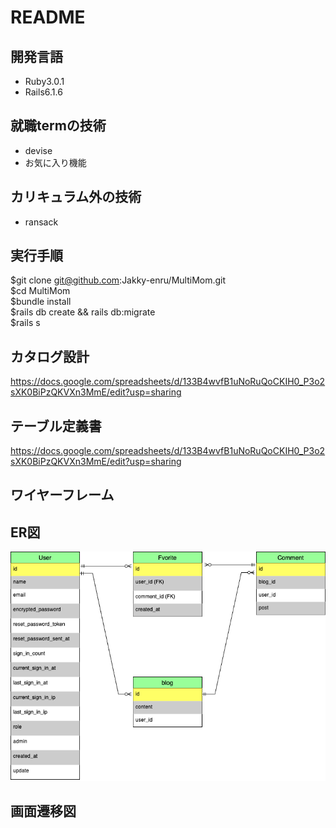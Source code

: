 # README  
## 開発言語  
- Ruby3.0.1  
- Rails6.1.6  
## 就職termの技術  
- devise  
- お気に入り機能  
## カリキュラム外の技術  
- ransack  
## 実行手順  
$git clone git@github.com:Jakky-enru/MultiMom.git  
$cd MultiMom  
$bundle install  
$rails db create && rails db:migrate  
$rails s  

## カタログ設計  
https://docs.google.com/spreadsheets/d/133B4wvfB1uNoRuQoCKIH0_P3o2sXK0BiPzQKVXn3MmE/edit?usp=sharing  
## テーブル定義書  
https://docs.google.com/spreadsheets/d/133B4wvfB1uNoRuQoCKIH0_P3o2sXK0BiPzQKVXn3MmE/edit?usp=sharing  
## ワイヤーフレーム  

## ER図  
![ER図](https://github.com/Jakky-enru/MultiMom/blob/master/public/ER%E5%9B%B3%E3%83%95%E3%82%A1%E3%82%A4%E3%83%AB.drawio%20(1).png)  
## 画面遷移図  
